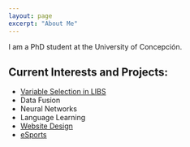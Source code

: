 ```yaml
---
layout: page
excerpt: "About Me"
---
```


I am a PhD student at the University of Concepción.

## Current Interests and Projects:

- [Variable Selection in LIBS](https://dannylc.github.io/project/LIBS)
- Data Fusion
- Neural Networks
- Language Learning
- [Website Design](https://the11online.com)
- [eSports](https://www.youtube.com/channel/UClxjKVfJIYbHPnohFXxihBg)
